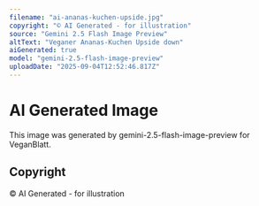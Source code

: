 ```yaml
---
filename: "ai-ananas-kuchen-upside.jpg"
copyright: "© AI Generated - for illustration"
source: "Gemini 2.5 Flash Image Preview"
altText: "Veganer Ananas-Kuchen Upside down"
aiGenerated: true
model: "gemini-2.5-flash-image-preview"
uploadDate: "2025-09-04T12:52:46.817Z"
---
```


# AI Generated Image

This image was generated by gemini-2.5-flash-image-preview for VeganBlatt.

## Copyright
© AI Generated - for illustration
